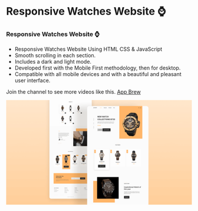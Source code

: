 # Responsive Watches Website ⌚
### Responsive Watches Website ⌚

- Responsive Watches Website Using HTML CSS & JavaScript
- Smooth scrolling in each section.
- Includes a dark and light mode.
- Developed first with the Mobile First methodology, then for desktop.
- Compatible with all mobile devices and with a beautiful and pleasant user interface.

Join the channel to see more videos like this. [App Brew]([https://www.youtube.com/c/AppBrew](https://www.youtube.com/channel/UC5YX7NFfaudM9G3ggXybQPQ))

![preview img](/preview.png)
